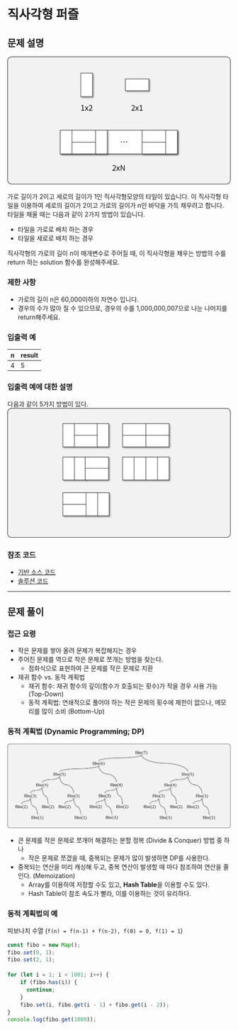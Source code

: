 # 직사각형 퍼즐

## 문제 설명

![퍼즐](img/1.png)

가로 길이가 2이고 세로의 길이가 1인 직사각형모양의 타일이 있습니다. 이 직사각형 타일을 이용하여 세로의 길이가 2이고 가로의 길이가 n인 바닥을 가득 채우려고 합니다. 타일을 채울 때는 다음과 같이 2가지 방법이 있습니다.

- 타일을 가로로 배치 하는 경우
- 타일을 세로로 배치 하는 경우

직사각형의 가로의 길이 n이 매개변수로 주어질 때, 이 직사각형을 채우는 방법의 수를 return 하는 solution 함수를 완성해주세요.

### 제한 사항

- 가로의 길이 n은 60,000이하의 자연수 입니다.
- 경우의 수가 많아 질 수 있으므로, 경우의 수를 1,000,000,007으로 나눈 나머지를 return해주세요.

### 입출력 예

| n | result |
|---|--------|
| 4 |   5    |

### 입출력 예에 대한 설명

다음과 같이 5가지 방법이 있다.
![출력 예](img/2.png)

### 참조 코드

- [기반 소스 코드](src/before.js)
- [솔루션 코드](src/after.js)

-----

## 문제 풀이

### 접근 요령

- 작은 문제를 쌓아 올려 문제가 복잡해지는 경우
- 주어진 문제를 역으로 작은 문제로 쪼개는 방법을 찾는다.
  - 점화식으로 표현하여 큰 문제를 작은 문제로 치환
- 재귀 함수 vs. 동적 계획법
  - 재귀 함수: 재귀 함수의 깊이(함수가 호출되는 횟수)가 작을 경우 사용 가능 (Top-Down)
  - 동적 계획법: 연쇄적으로 풀어야 하는 작은 문제의 횟수에 제한이 없으나, 메모리를 많이 소비 (Bottom-Up)

### 동적 계획법 (Dynamic Programming; DP)

![DP](img/3.png)

- 큰 문제를 작은 문제로 쪼개어 해결하는 분할 정복 (Divide & Conquer) 방법 중 하나
  - 작은 문제로 쪼갰을 때, 중복되는 문제가 많이 발생하면 DP를 사용한다.
- 중복되는 연산을 미리 캐싱해 두고, 중복 연산이 발생할 때 마다 참조하여 연산을 줄인다. (Memoization)
  - Array를 이용하여 저장할 수도 있고, **Hash Table**을 이용할 수도 있다.
  - Hash Table이 참조 속도가 빨라, 이를 이용하는 것이 유리하다.

### 동적 계획법의 예

피보나치 수열 (`f(n) = f(n-1) + f(n-2), f(0) = 0, f(1) = 1`)

```javascript
const fibo = new Map();
fibo.set(0, 1);
fibo.set(2, 1);

for (let i = 1; i < 1001; i++) {
    if (fibo.has(i)) {
      continue;
    }
    fibo.set(i, fibo.get(i - 1) + fibo.get(i - 2));
}
console.log(fibo.get(1000));
```
